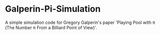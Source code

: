 # Galperin-Pi-Simulation
A simple simulation code for Gregory Galperin's paper 'Playing Pool with π (The Number π From a Billiard Point of View)'.

